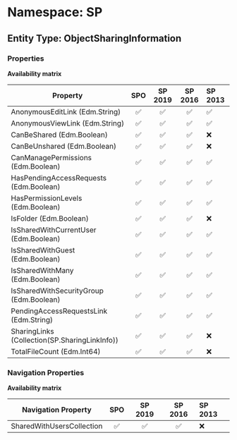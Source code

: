 # Namespace: SP

## Entity Type: ObjectSharingInformation

### Properties

**Availability matrix**

Property | SPO | SP 2019 | SP 2016 | SP 2013
----------|:---:|:-------:|:-------:|:-------
AnonymousEditLink (Edm.String) | ✅ | ✅ | ✅ | ✅
AnonymousViewLink (Edm.String) | ✅ | ✅ | ✅ | ✅
CanBeShared (Edm.Boolean) | ✅ | ✅ | ✅ | ❌
CanBeUnshared (Edm.Boolean) | ✅ | ✅ | ✅ | ❌
CanManagePermissions (Edm.Boolean) | ✅ | ✅ | ✅ | ✅
HasPendingAccessRequests (Edm.Boolean) | ✅ | ✅ | ✅ | ✅
HasPermissionLevels (Edm.Boolean) | ✅ | ✅ | ✅ | ✅
IsFolder (Edm.Boolean) | ✅ | ✅ | ✅ | ❌
IsSharedWithCurrentUser (Edm.Boolean) | ✅ | ✅ | ✅ | ✅
IsSharedWithGuest (Edm.Boolean) | ✅ | ✅ | ✅ | ✅
IsSharedWithMany (Edm.Boolean) | ✅ | ✅ | ✅ | ✅
IsSharedWithSecurityGroup (Edm.Boolean) | ✅ | ✅ | ✅ | ✅
PendingAccessRequestsLink (Edm.String) | ✅ | ✅ | ✅ | ✅
SharingLinks (Collection(SP.SharingLinkInfo)) | ✅ | ✅ | ✅ | ❌
TotalFileCount (Edm.Int64) | ✅ | ✅ | ✅ | ❌

### Navigation Properties

**Availability matrix**

Navigation Property | SPO | SP 2019 | SP 2016 | SP 2013
----------|:---:|:-------:|:-------:|:-------
SharedWithUsersCollection | ✅ | ✅ | ✅ | ❌